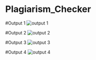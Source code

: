 # Plagiarism_Checker
#Output 1
![output 1](https://github.com/Rashmiar4/Plagiarism_Checker/assets/132745154/5eb7bfcf-8538-4095-822d-755b0d2275ba)


#Output 2
![output 2](https://github.com/Rashmiar4/Plagiarism_Checker/assets/132745154/10a44fa0-27a1-405e-91e7-8d7f602bae13)



#Output 3
![output 3](https://github.com/Rashmiar4/Plagiarism_Checker/assets/132745154/50c4243b-d38f-46a1-b740-1c7dd092255a)



#Output 4
![output 4](https://github.com/Rashmiar4/Plagiarism_Checker/assets/132745154/51cc52db-0953-4047-9113-f6e4c24d749d)

